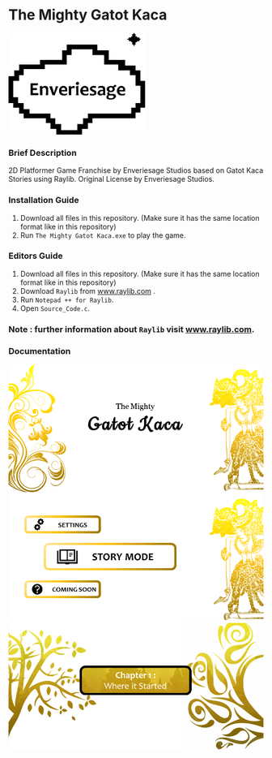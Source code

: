 # The Mighty Gatot Kaca
![](resources/img/Logo.png)

### Brief Description
2D Platformer Game Franchise by Enveriesage Studios based on Gatot Kaca Stories using Raylib. Original License by Enveriesage Studios.
### Installation Guide
1. Download all files in this repository. (Make sure it has the same location format like in this repository)
2. Run `The Mighty Gatot Kaca.exe` to play the game.
### Editors Guide
1. Download all files in this repository. (Make sure it has the same location format like in this repository)
2. Download `Raylib` from www.raylib.com .
3. Run `Notepad ++ for Raylib`.
4. Open `Source_Code.c`.
### Note : further information about `Raylib` visit www.raylib.com.
### Documentation
![](resources/img/MainBG.png)  ![](resources/img/TS1.png)   ![](resources/img/BGAMING1.png)
